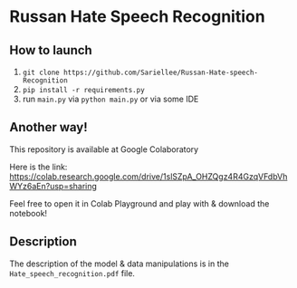 # Russan Hate Speech Recognition

## How to launch
1. `git clone https://github.com/Sariellee/Russan-Hate-speech-Recognition`
2. `pip install -r requirements.py`
3. run `main.py` via `python main.py` or via some IDE

## Another way!
This repository is available at Google Colaboratory

Here is the link: https://colab.research.google.com/drive/1slSZpA_OHZQgz4R4GzqVFdbVhWYz6aEn?usp=sharing

Feel free to open it in Colab Playground and play with & download the notebook!

## Description
The description of the model & data manipulations is in the `Hate_speech_recognition.pdf` file.
